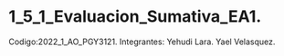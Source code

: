 # 1_5_1_Evaluacion_Sumativa_EA1.
Codigo:2022_1_AO_PGY3121.
Integrantes:
Yehudi Lara.
Yael Velasquez.
